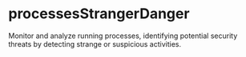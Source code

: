 # processesStrangerDanger
Monitor and analyze running processes, identifying potential security threats by detecting strange or suspicious activities.
